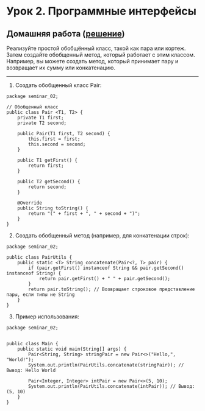 
# Урок 2. Программные интерфейсы


## Домашняя работа ([решение](https://github.com/olgashenkel/GeekBrains-technological_specialization/tree/main/02.%20Java%20Development%20Kit/Seminar_02/seminar_02/src/main/java/seminar_02))

Реализуйте простой обобщённый класс, такой как пара или кортеж. Затем создайте обобщенный метод, который работает с этим классом. Например, вы можете создать метод, который принимает пару и возвращает их сумму или конкатенацию.

---

1. Создать обобщенный класс Pair:
```
package seminar_02;

// Обобщенный класс
public class Pair <T1, T2> {
    private T1 first;
    private T2 second;

    public Pair(T1 first, T2 second) {
        this.first = first;
        this.second = second;
    }

    public T1 getFirst() {
        return first;
    }

    public T2 getSecond() {
        return second;
    }

    @Override
    public String toString() {
        return "(" + first + ", " + second + ")";
    }
}
```

2. Создать обобщенный метод (например, для конкатенации строк):

```
package seminar_02;

public class PairUtils {
    public static <T> String concatenate(Pair<?, T> pair) {
        if (pair.getFirst() instanceof String && pair.getSecond() instanceof String) {
            return pair.getFirst() + " " + pair.getSecond();
        }
        return pair.toString(); // Возвращает строковое представление пары, если типы не String
    }
}
```

3. Пример использования:
```
package seminar_02;


public class Main {
    public static void main(String[] args) {
        Pair<String, String> stringPair = new Pair<>("Hello,", "World!");
        System.out.println(PairUtils.concatenate(stringPair)); // Вывод: Hello World

        Pair<Integer, Integer> intPair = new Pair<>(5, 10);
        System.out.println(PairUtils.concatenate(intPair)); // Вывод: (5, 10)
    }
}
```
